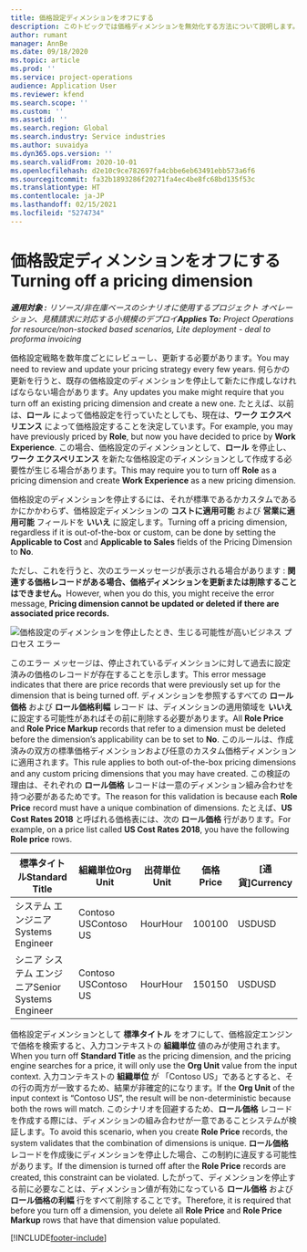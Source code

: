 ```yaml
---
title: 価格設定ディメンションをオフにする
description: このトピックでは価格ディメンションを無効化する方法について説明します。
author: rumant
manager: AnnBe
ms.date: 09/18/2020
ms.topic: article
ms.prod: ''
ms.service: project-operations
audience: Application User
ms.reviewer: kfend
ms.search.scope: ''
ms.custom: ''
ms.assetid: ''
ms.search.region: Global
ms.search.industry: Service industries
ms.author: suvaidya
ms.dyn365.ops.version: ''
ms.search.validFrom: 2020-10-01
ms.openlocfilehash: d2e10c9ce782697fa4cbbe6eb63491ebb573a6f6
ms.sourcegitcommit: fa32b1893286f20271fa4ec4be8fc68bd135f53c
ms.translationtype: HT
ms.contentlocale: ja-JP
ms.lasthandoff: 02/15/2021
ms.locfileid: "5274734"
---
```

# <a name="turning-off-a-pricing-dimension"></a><span data-ttu-id="08c37-103">価格設定ディメンションをオフにする</span><span class="sxs-lookup"><span data-stu-id="08c37-103">Turning off a pricing dimension</span></span>

<span data-ttu-id="08c37-104">_**適用対象 :** リソース/非在庫ベースのシナリオに使用するプロジェクト オペレーション、見積請求に対応する小規模のデプロイ_</span><span class="sxs-lookup"><span data-stu-id="08c37-104">_**Applies To:** Project Operations for resource/non-stocked based scenarios, Lite deployment - deal to proforma invoicing_</span></span>

<span data-ttu-id="08c37-105">価格設定戦略を数年度ごとにレビューし、更新する必要があります。</span><span class="sxs-lookup"><span data-stu-id="08c37-105">You may need to review and update your pricing strategy every few years.</span></span> <span data-ttu-id="08c37-106">何らかの更新を行うと、既存の価格設定のディメンションを停止して新たに作成しなければならない場合があります。</span><span class="sxs-lookup"><span data-stu-id="08c37-106">Any updates you make might require that you turn off an existing pricing dimension and create a new one.</span></span> <span data-ttu-id="08c37-107">たとえば、以前は、**ロール** によって価格設定を行っていたとしても、現在は、**ワーク エクスペリエンス** によって価格設定することを決定しています。</span><span class="sxs-lookup"><span data-stu-id="08c37-107">For example, you may have previously priced by **Role**, but now you have decided to price by **Work Experience**.</span></span> <span data-ttu-id="08c37-108">この場合、価格設定のディメンションとして、**ロール** を停止し、 **ワーク エクスペリエンス** を新たな価格設定のディメンションとして作成する必要性が生じる場合があります。</span><span class="sxs-lookup"><span data-stu-id="08c37-108">This may require you to turn off **Role** as a pricing dimension and create **Work Experience** as a new pricing dimension.</span></span> 

<span data-ttu-id="08c37-109">価格設定のディメンションを停止するには、それが標準であるかカスタムであるかにかかわらず、価格設定ディメンションの **コストに適用可能** および **営業に適用可能** フィールドを **いいえ** に設定します。</span><span class="sxs-lookup"><span data-stu-id="08c37-109">Turning off a pricing dimension, regardless if it is out-of-the-box or custom, can be done by setting the **Applicable to Cost** and **Applicable to Sales** fields of the Pricing Dimension to **No**.</span></span>

<span data-ttu-id="08c37-110">ただし、これを行うと、次のエラーメッセージが表示される場合があります : **関連する価格レコードがある場合、価格ディメンションを更新または削除することはできません。**</span><span class="sxs-lookup"><span data-stu-id="08c37-110">However, when you do this, you might receive the error message, **Pricing dimension cannot be updated or deleted if there are associated price records.**</span></span>

![価格設定のディメンションを停止したとき、生じる可能性が高いビジネス プロセス エラー](media/Business-Process-Error.png)

<span data-ttu-id="08c37-112">このエラー メッセージは、停止されているディメンションに対して過去に設定済みの価格のレコードが存在することを示します。</span><span class="sxs-lookup"><span data-stu-id="08c37-112">This error message indicates that there are price records that were previously set up for the dimension that is being turned off.</span></span> <span data-ttu-id="08c37-113">ディメンションを参照するすべての **ロール価格** および **ロール価格利幅** レコード は、ディメンションの適用領域を **いいえ** に設定する可能性があればその前に削除する必要があります。</span><span class="sxs-lookup"><span data-stu-id="08c37-113">All **Role Price** and **Role Price Markup** records that refer to a dimension must be deleted before the dimension’s applicability can be to set to **No**.</span></span> <span data-ttu-id="08c37-114">このルールは、作成済みの双方の標準価格ディメンションおよび任意のカスタム価格ディメンションに適用されます。</span><span class="sxs-lookup"><span data-stu-id="08c37-114">This rule applies to both out-of-the-box pricing dimensions and any custom pricing dimensions that you may have created.</span></span> <span data-ttu-id="08c37-115">この検証の理由は、それぞれの **ロール価格** レコードは一意のディメンション組み合わせを持つ必要があるためです。</span><span class="sxs-lookup"><span data-stu-id="08c37-115">The reason for this validation is because each **Role Price** record must have a unique combination of dimensions.</span></span> <span data-ttu-id="08c37-116">たとえば、**US Cost Rates 2018** と呼ばれる価格表には、次の **ロール価格** 行があります。</span><span class="sxs-lookup"><span data-stu-id="08c37-116">For example, on a price list called **US Cost Rates 2018**, you have the following **Role price** rows.</span></span> 

| <span data-ttu-id="08c37-117">標準タイトル</span><span class="sxs-lookup"><span data-stu-id="08c37-117">Standard Title</span></span>         | <span data-ttu-id="08c37-118">組織単位</span><span class="sxs-lookup"><span data-stu-id="08c37-118">Org Unit</span></span>    |<span data-ttu-id="08c37-119">出荷単位</span><span class="sxs-lookup"><span data-stu-id="08c37-119">Unit</span></span>   |<span data-ttu-id="08c37-120">価格</span><span class="sxs-lookup"><span data-stu-id="08c37-120">Price</span></span>  |<span data-ttu-id="08c37-121">[通貨]</span><span class="sxs-lookup"><span data-stu-id="08c37-121">Currency</span></span>  |
| -----------------------|-------------|-------|-------|----------|
| <span data-ttu-id="08c37-122">システム エンジニア</span><span class="sxs-lookup"><span data-stu-id="08c37-122">Systems Engineer</span></span>|<span data-ttu-id="08c37-123">Contoso US</span><span class="sxs-lookup"><span data-stu-id="08c37-123">Contoso US</span></span>|<span data-ttu-id="08c37-124">Hour</span><span class="sxs-lookup"><span data-stu-id="08c37-124">Hour</span></span>| <span data-ttu-id="08c37-125">100</span><span class="sxs-lookup"><span data-stu-id="08c37-125">100</span></span>|<span data-ttu-id="08c37-126">USD</span><span class="sxs-lookup"><span data-stu-id="08c37-126">USD</span></span>|
| <span data-ttu-id="08c37-127">シニア システム エンジニア</span><span class="sxs-lookup"><span data-stu-id="08c37-127">Senior Systems Engineer</span></span>|<span data-ttu-id="08c37-128">Contoso US</span><span class="sxs-lookup"><span data-stu-id="08c37-128">Contoso US</span></span>|<span data-ttu-id="08c37-129">Hour</span><span class="sxs-lookup"><span data-stu-id="08c37-129">Hour</span></span>| <span data-ttu-id="08c37-130">150</span><span class="sxs-lookup"><span data-stu-id="08c37-130">150</span></span>| <span data-ttu-id="08c37-131">USD</span><span class="sxs-lookup"><span data-stu-id="08c37-131">USD</span></span>|


<span data-ttu-id="08c37-132">価格設定ディメンションとして **標準タイトル** をオフにして、価格設定エンジンで価格を検索すると、入力コンテキストの **組織単位** 値のみが使用されます。</span><span class="sxs-lookup"><span data-stu-id="08c37-132">When you turn off **Standard Title** as the pricing dimension, and the pricing engine searches for a price, it will only use the **Org Unit** value from the input context.</span></span> <span data-ttu-id="08c37-133">入力コンテキストの **組織単位** が 「Contoso US」であるとすると、その行の両方が一致するため、結果が非確定的になります。</span><span class="sxs-lookup"><span data-stu-id="08c37-133">If the **Org Unit** of the input context is “Contoso US”, the result will be non-deterministic because both the rows will match.</span></span> <span data-ttu-id="08c37-134">このシナリオを回避するため、**ロール価格** レコードを作成する際には、ディメンションの組み合わせが一意であることシステムが検証します。</span><span class="sxs-lookup"><span data-stu-id="08c37-134">To avoid this scenario, when you create **Role Price** records, the system validates that the combination of dimensions is unique.</span></span> <span data-ttu-id="08c37-135">**ロール価格** レコードを作成後にディメンションを停止した場合、この制約に違反する可能性があります。</span><span class="sxs-lookup"><span data-stu-id="08c37-135">If the dimension is turned off after the **Role Price** records are created, this constraint can be violated.</span></span> <span data-ttu-id="08c37-136">したがって、ディメンションを停止する前に必要なことは、ディメンション値が有効になっている **ロール価格** および **ロール価格の利幅** 行をすべて削除することです。</span><span class="sxs-lookup"><span data-stu-id="08c37-136">Therefore, it is required that before you turn off a dimension, you delete all **Role Price** and **Role Price Markup** rows that have that dimension value populated.</span></span>


[!INCLUDE[footer-include](../includes/footer-banner.md)]